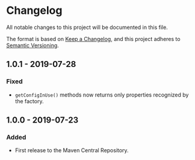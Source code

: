 # Changelog
All notable changes to this project will be documented in this file.

The format is based on [Keep a Changelog](https://keepachangelog.com/en/1.0.0/),
and this project adheres to [Semantic Versioning](https://semver.org/spec/v2.0.0.html).

## 1.0.1 - 2019-07-28
### Fixed
- `getConfigInUse()` methods now returns only properties recognized by the factory.

## 1.0.0 - 2019-07-23
### Added
- First release to the Maven Central Repository.
